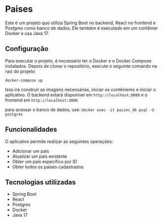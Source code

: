 # Paises

Este é um projeto que utiliza Spring Boot no backend, React no frontend e Postgres como banco de dados. Ele também é executado em um contêiner Docker e usa Java 17.

## Configuração

Para executar o projeto, é necessário ter o Docker e o Docker Compose instalados. Depois de clonar o repositório, execute o seguinte comando na raiz do projeto:

```
docker-compose up
```

Isso irá construir as imagens necessárias, iniciar os contêineres e iniciar o aplicativo. O backend estará disponível em `http://localhost:8080` e o frontend em `http://localhost:3000`.

para acessar o banco de dados, use:
`docker exec -it paises_db psql -U postgres`
## Funcionalidades

O aplicativo permite realizar as seguintes operações:

- Adicionar um país
- Atualizar um país existente
- Obter um país específico por ID
- Obter todos os países cadastrados

## Tecnologias utilizadas

- Spring Boot
- React
- Postgres
- Docker
- Java 17
